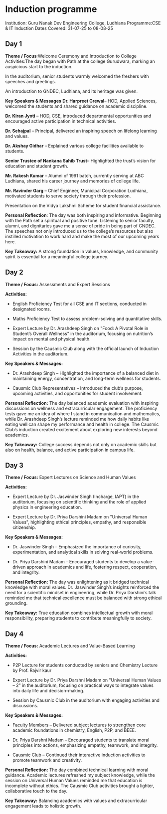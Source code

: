# Induction programme 
Institution: Guru Nanak Dev Engineering College, Ludhiana
Programme:CSE & IT Induction
Dates Covered: 31-07-25 to 08-08-25

## Day 1 

**Theme / Focus**:Welcome Ceremony and Introduction to College
Activities:The day began with Path at the college Gurudwara, marking an auspicious start to the induction.

In the auditorium, senior students warmly welcomed the freshers with speeches and greetings.

An introduction to GNDEC, Ludhiana, and its heritage was given.

**Key Speakers & Messages**
**Dr. Harpreet Grewal**– HOD, Applied Sciences, welcomed the students and shared guidance on academic discipline.

**Dr. Kiran Jyoti** – HOD, CSE, introduced departmental opportunities and encouraged active participation in technical activities.

**Dr. Sehajpal** – Principal, delivered an inspiring speech on lifelong learning and values.

**Dr. Akshay Gidhar** – Explained various college facilities available to students.

**Senior Trustee of Nankana Sahib Trust**– Highlighted the trust’s vision for education and student growth.

**Mr. Rakesh Kumar** – Alumni of 1991 batch, currently serving at ABC Ludhiana, shared his career journey and memories of college life.

**Mr. Ravinder Garg** – Chief Engineer, Municipal Corporation Ludhiana, motivated students to serve society through their profession.

Presentation on the Vidya Lakshmi Scheme for student financial assistance.

**Personal Reflection**:
The day was both inspiring and informative. Beginning with the Path set a spiritual and positive tone. Listening to senior faculty, alumni, and dignitaries gave me a sense of pride in being part of GNDEC. The speeches not only introduced us to the college’s resources but also instilled motivation to work hard and make the most of our upcoming years here.

**Key Takeaway:**
A strong foundation in values, knowledge, and community spirit is essential for a meaningful college journey.

## Day 2

**Theme / Focus:** Assessments and Expert Sessions

**Activities:**

* English Proficiency Test for all CSE and IT sections, conducted in designated rooms.

* Maths Proficiency Test to assess problem-solving and quantitative skills.

* Expert Lecture by Dr. Arashdeep Singh on "Food: A Pivotal Role in Student’s Overall Wellness" in the auditorium, focusing on nutrition’s impact on mental and physical health.

* Session by the Causmic Club along with the official launch of Induction Activities in the auditorium.

**Key Speakers & Messages:**

* Dr. Arashdeep Singh – Highlighted the importance of a balanced diet in maintaining energy, concentration, and long-term wellness for students.

* Causmic Club Representatives – Introduced the club’s purpose, upcoming activities, and opportunities for student involvement.

**Personal Reflection:**
The day balanced academic evaluation with inspiring discussions on wellness and extracurricular engagement. The proficiency tests gave me an idea of where I stand in communication and mathematics, while Dr. Arashdeep Singh’s lecture reminded me how daily habits like eating well can shape my performance and health in college. The Causmic Club’s induction created excitement about exploring new interests beyond academics.

**Key Takeaway:**
College success depends not only on academic skills but also on health, balance, and active participation in campus life.

## Day 3

**Theme / Focus:**
Expert Lectures on Science and Human Values

**Activities:**

* Expert Lecture by Dr. Jaswinder Singh (Incharge, IAPT) in the auditorium, focusing on scientific thinking and the role of applied physics in engineering education.

* Expert Lecture by Dr. Priya Darshini Madam on "Universal Human Values", highlighting ethical principles, empathy, and responsible citizenship.


**Key Speakers & Messages:**

* Dr. Jaswinder Singh – Emphasized the importance of curiosity, experimentation, and analytical skills in solving real-world problems.

* Dr. Priya Darshini Madam – Encouraged students to develop a value-driven approach in academics and life, fostering respect, cooperation, and integrity.


**Personal Reflection:**
The day was enlightening as it bridged technical knowledge with moral values. Dr. Jaswinder Singh’s insights reinforced the need for a scientific mindset in engineering, while Dr. Priya Darshini’s talk reminded me that technical excellence must be balanced with strong ethical grounding.

**Key Takeaway:**
True education combines intellectual growth with moral responsibility, preparing students to contribute meaningfully to society.

## Day 4 

**Theme / Focus:** Academic Lectures and Value-Based Learning

**Activities:**

* P2P Lecture for students conducted by seniors and Chemistry Lecture by Prof. Rajvir kaur

* Expert Lecture by Dr. Priya Darshni Madam on "Universal Human Values – 2" in the auditorium, focusing on practical ways to integrate values into daily life and decision-making.

* Session by Causmic Club in the auditorium with engaging activities and discussions.

**Key Speakers & Messages:**

* Faculty Members – Delivered subject lectures to strengthen core academic foundations in chemistry, English, P2P, and BEEE.

* Dr. Priya Darshni Madam – Encouraged students to translate moral principles into actions, emphasizing empathy, teamwork, and integrity.

* Causmic Club – Continued their interactive induction activities to promote teamwork and creativity.


**Personal Reflection:**
The day combined technical learning with moral guidance. Academic lectures refreshed my subject knowledge, while the session on Universal Human Values reminded me that education is incomplete without ethics. The Causmic Club activities brought a lighter, collaborative touch to the day.

**Key Takeaway:**
Balancing academics with values and extracurricular engagement leads to holistic growth.

